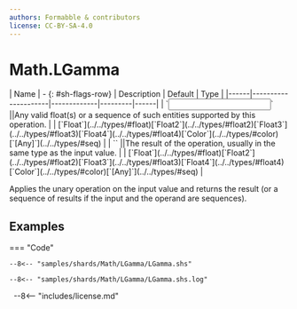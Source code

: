 ```yaml
---
authors: Formabble & contributors
license: CC-BY-SA-4.0
---
```



# Math.LGamma

<div class="sh-parameters" markdown="1">
| Name | - {: #sh-flags-row} | Description | Default | Type |
|------|---------------------|-------------|---------|------|
| `<input>` ||Any valid float(s) or a sequence of such entities supported by this operation. | | [`Float`](../../types/#float)[`Float2`](../../types/#float2)[`Float3`](../../types/#float3)[`Float4`](../../types/#float4)[`Color`](../../types/#color)[`[Any]`](../../types/#seq) |
| `<output>` ||The result of the operation, usually in the same type as the input value. | | [`Float`](../../types/#float)[`Float2`](../../types/#float2)[`Float3`](../../types/#float3)[`Float4`](../../types/#float4)[`Color`](../../types/#color)[`[Any]`](../../types/#seq) |

</div>

Applies the unary operation on the input value and returns the result (or a sequence of results if the input and the operand are sequences).

## Examples

=== "Code"

  ```x86asm linenums="1"
  --8<-- "samples/shards/Math/LGamma/LGamma.shs"
  ```

  ```
  --8<-- "samples/shards/Math/LGamma/LGamma.shs.log"
  ```
&nbsp;
--8<-- "includes/license.md"

